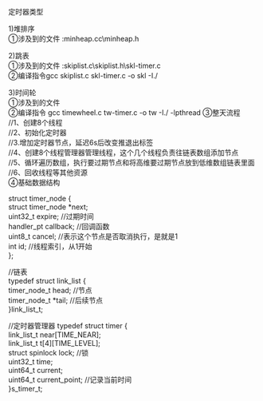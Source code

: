 定时器类型

1)堆排序          
①涉及到的文件   :minheap.cc\minheap.h        
              

2)跳表          
①涉及到的文件  :skiplist.c\skiplist.h\skl-timer.c                         
②编译指令gcc skiplist.c skl-timer.c -o skl -I./              
                       


3)时间轮          
①涉及到的文件   
②编译指令
gcc timewheel.c tw-timer.c -o tw -I./ -lpthread
③整天流程        
    //1、创建8个线程                        
    //2、初始化定时器              
    //3.增加定时器节点，延迟6s后改变推退出标签              
    //4、创建8个线程管理器管理线程，这个几个线程负责往链表数组添加节点              
    //5、循环遍历数组，执行要过期节点和将高维要过期节点放到低维数组链表里面              
    //6、回收线程等其他资源              
④基础数据结构                  
                  
struct timer_node {                                    
	struct timer_node *next;                                    
	uint32_t expire;			//过期时间                                    
    handler_pt callback;		//回调函数                                    
    uint8_t cancel;				//表示这个节点是否取消执行，是就是1                  
	int id; 					//线程索引，从1开始                  
};                                    
                                    
//链表                                    
typedef struct link_list {                                    
	timer_node_t head;   	//节点                                    
	timer_node_t *tail;   	//后续节点                                    
}link_list_t;                                    
                                    
//定时器管理器
typedef struct timer {                                    
	link_list_t near[TIME_NEAR];                                    
	link_list_t t[4][TIME_LEVEL];                                    
	struct spinlock lock;			//锁                                    
	uint32_t time;					                                    
	uint64_t current;                                    
	uint64_t current_point;  		//记录当前时间                  
}s_timer_t;                                    





















